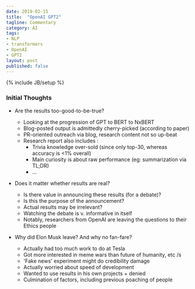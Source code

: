 ```yaml
---
date: 2019-02-15
title:  "OpenAI GPT2"
tagline: Commentary
category: AI
tags:
- NLP
- transformers
- OpenAI
- GPT2
layout: post
published: false
---
```

{% include JB/setup %}


### Initial Thoughts

*  Are the results too-good-to-be-true?
   -   Looking at the progression of GPT to BERT to NxBERT 
   -   Blog-posted output is admittedly cherry-picked (according to paper)
   -   PR-oriented outreach via blog, research content not so up-beat
   -   Research report also includes : 
       +   Trivia knowledge over-sold (since only top-30, whereas accuracy is &lt;1% overall)
       +   Main curiosity is about raw performance (eg: summarization via TL;DR)
       +   ...
   
   
*  Does it matter whether results are real?
   -   Is there value in announcing these results (for a debate)?
   -   Is this the purpose of the announcement?
   -   Actual results may be irrelevant?
   -   Watching the debate is v. informative in itself
   -   Notably, researchers from OpenAI are leaving the questions to their Ethics people



*  Why did Elon Musk leave?  And why no fan-fare?
   -   Actually had too much work to do at Tesla
   -   Got more interested in meme wars than future of humanity, etc  /s
   -   'Fake news' experiment might do credibility damage
   -   Actually worried about speed of development
   -   Wanted to use results in his own projects + denied
   -   Culmination of factors, including previous poaching of people
   

<!--
Trivia knowledge show tip-of-iceberg nature of what's being learned.

Per the [Week 8 (part c) CS294-158 Deep Unsupervised Learning (4/3/19) -- Ilya Sutskever](https://www.youtube.com/watch?v=X-B3nAN7YRM) lecture,
some certain number of parameters are required to learn the language 
(sentiment neuron only appears once the base language stuff is taken care of).
And the LMs have a lot of 'noise' that they find very 'attractive' - compared to the much less dense 'high level stuff'.

Basis of new idea : 
Perhaps the higher level stuff should be pulled from a DB rather than memorised within the network weights
(I have a plan...)
... but TransformerXL isn't going to give me decent sent2vec, unfortunately
      so have a look at random methods for sent2vec : https://arxiv.org/pdf/1901.10444.pdf

Useful: 
  *  https://github.com/google-research/bert/issues/276
  *  "To Tune or Not to Tune? Adapting Pretrained Representations to Diverse Tasks" : https://arxiv.org/pdf/1903.05987.pdf
  *  "NO TRAINING REQUIRED: EXPLORING RANDOM ENCODERS FOR SENTENCE CLASSIFICATION" : https://arxiv.org/pdf/1901.10444.pdf



Important dates (https://aideadlin.es/?sub=ML,SP,NLP,DM) : 

*  (!) ICML Workshop on Self-Supervised Learning 
   -  https://sites.google.com/view/self-supervised-icml2019
   -  (ICML conf = Monday, 10 June - Saturday, 15 June)
      +  https://icml.cc/Conferences/2019/Schedule?type=Workshop

*  EMNLP-IJCNLP 2019 November 3-7, 2019. Hong Kong.                        (Abstract due 15-May, Paper due 21-May)
*  NeurIPS 2019 December 9-14, 2019. Vancouver Convention Centre, Canada.  (Abstract due 16-May, Paper due 23-May)


!-->